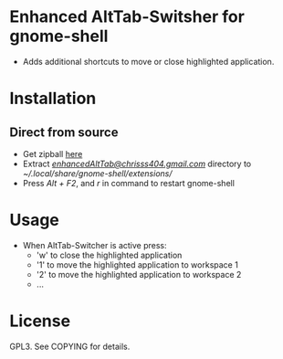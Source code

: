 # Enhanced AltTab-Switsher for gnome-shell
- Adds additional shortcuts to move or close highlighted application.

# Installation
## Direct from source
- Get zipball [here](https://github.com/chrisss404/gnome-shell-enhanced-alt-tab/zipball/master)
- Extract *enhancedAltTab@chrisss404.gmail.com* directory to *~/.local/share/gnome-shell/extensions/*
- Press *Alt + F2*, and *r* in command to restart gnome-shell

# Usage
- When AltTab-Switcher is active press:
    * 'w' to close the highlighted application
    * '1' to move the highlighted application to workspace 1
    * '2' to move the highlighted application to workspace 2
    * ...

# License
GPL3. See COPYING for details.
